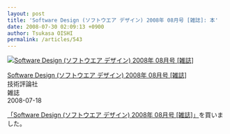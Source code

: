 ```yaml
---
layout: post
title: 'Software Design (ソフトウエア デザイン) 2008年 08月号 [雑誌]: 本'
date: 2008-07-30 02:09:13 +0900
author: Tsukasa OISHI
permalink: /articles/543
---
```



 [![Software Design (ソフトウエア デザイン) 2008年 08月号 [雑誌]](https://images-na.ssl-images-amazon.com/images/I/51T3mpbQpsL._SL160_.jpg "Software Design (ソフトウエア デザイン) 2008年 08月号 [雑誌]")](http://www.amazon.co.jp/Software-Design-%E3%82%BD%E3%83%95%E3%83%88%E3%82%A6%E3%82%A8%E3%82%A2-%E3%83%87%E3%82%B6%E3%82%A4%E3%83%B3-2008%E5%B9%B4/dp/B001BNEE34%3FSubscriptionId%3DAKIAIKJECTBTL3JTYTKA%26tag%3Dkaeruspoon-22%26linkCode%3Dxm2%26camp%3D2025%26creative%3D165953%26creativeASIN%3DB001BNEE34)  

 [Software Design (ソフトウエア デザイン) 2008年 08月号 [雑誌]](http://www.amazon.co.jp/Software-Design-%E3%82%BD%E3%83%95%E3%83%88%E3%82%A6%E3%82%A8%E3%82%A2-%E3%83%87%E3%82%B6%E3%82%A4%E3%83%B3-2008%E5%B9%B4/dp/B001BNEE34%3FSubscriptionId%3DAKIAIKJECTBTL3JTYTKA%26tag%3Dkaeruspoon-22%26linkCode%3Dxm2%26camp%3D2025%26creative%3D165953%26creativeASIN%3DB001BNEE34)  
技術評論社  
雑誌  
2008-07-18  

 [「Software Design (ソフトウエア デザイン) 2008年 08月号 [雑誌]」](http://www.amazon.co.jp/Software-Design-%E3%82%BD%E3%83%95%E3%83%88%E3%82%A6%E3%82%A8%E3%82%A2-%E3%83%87%E3%82%B6%E3%82%A4%E3%83%B3-2008%E5%B9%B4/dp/B001BNEE34%3FSubscriptionId%3DAKIAIKJECTBTL3JTYTKA%26tag%3Dkaeruspoon-22%26linkCode%3Dxm2%26camp%3D2025%26creative%3D165953%26creativeASIN%3DB001BNEE34)を買いました。  

